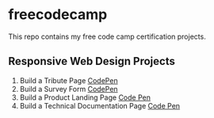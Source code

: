 # freecodecamp
This repo contains my free code camp certification projects. 

## Responsive Web Design Projects 

1. Build a Tribute Page [CodePen](https://codepen.io/jpvajda/pen/eYYrOJe)
2. Build a Survey Form [CodePen](https://codepen.io/jpvajda/pen/BaaxybB)
3. Build a Product Landing Page [Code Pen](https://codepen.io/jpvajda/pen/GRRdwXv)
4. Build a Technical Documentation Page [Code Pen](https://codepen.io/jpvajda/pen/xxxjoVN)
